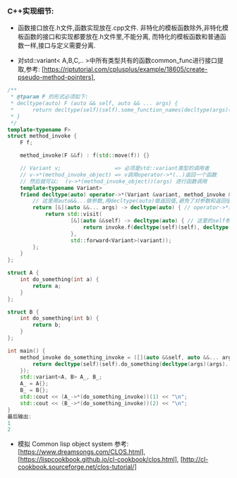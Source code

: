 ### C++实现细节:
- 函数接口放在.h文件,函数实现放在.cpp文件. 非特化的模板函数除外,非特化模板函数的接口和实现都要放在.h文件里,不能分离,
而特化的模板函数和普通函数一样,接口与定义需要分离.

- 对std::variant< A,B,C,.. >中所有类型共有的函数common_func进行接口提取,参考:
[https://riptutorial.com/cplusplus/example/18605/create-pseudo-method-pointers],
```c++
/**
 * @tparam F 的形式必须如下:
 * decltype(auto) F (auto && self, auto && ... args) {
 *      return decltype(self)(self).some_function_names(decltype(args)(args)...);
 * }
 */
template<typename F>
struct method_invoke {
    F f;

    method_invoke(F &&f) : f(std::move(f)) {}

    // Variant v;                 => 必须是std::variant类型的调用者
    // v->*(method_invoke_object) => v调用operator->*(..)返回一个函数
    // 然后就可以:  (v->*(method_invoke_object))(args) 进行函数调用
    template<typename Variant>
    friend decltype(auto) operator->*(Variant &variant, method_invoke &invoke) {
        // 这里用auto&&...做参数,用decltype(auto)做返回值,避免了对参数和返回值类型的限制,
        return [&](auto &&... args) -> decltype(auto) { // operator->*返回一个函数
            return std::visit(
                    [&](auto &&self) -> decltype(auto) { // 这里的self参数实际传递为std::visit的第二个参数variant
                        return invoke.f(decltype(self)(self), decltype(args)(args)...);
                    },
                    std::forward<Variant>(variant));
        };
    }
};

struct A {
    int do_something(int a) {
        return a;
    }
};

struct B {
    int do_something(int b) {
        return b;
    }
};

int main() {
    method_invoke do_something_invoke = ([](auto &&self, auto &&... args) -> decltype(auto) {
        return decltype(self)(self).do_something(decltype(args)(args)...);
    });
    std::variant<A, B> A_, B_;
    A_ = A{};
    B_ = B{};
    std::cout << (A_->*(do_something_invoke))(1) << "\n";
    std::cout << (B_->*(do_something_invoke))(2) << "\n";
}
最后输出:
1
2
```

- 模拟 Common lisp object system
参考: [https://www.dreamsongs.com/CLOS.html], 
[https://lispcookbook.github.io/cl-cookbook/clos.html],
[http://cl-cookbook.sourceforge.net/clos-tutorial/]

